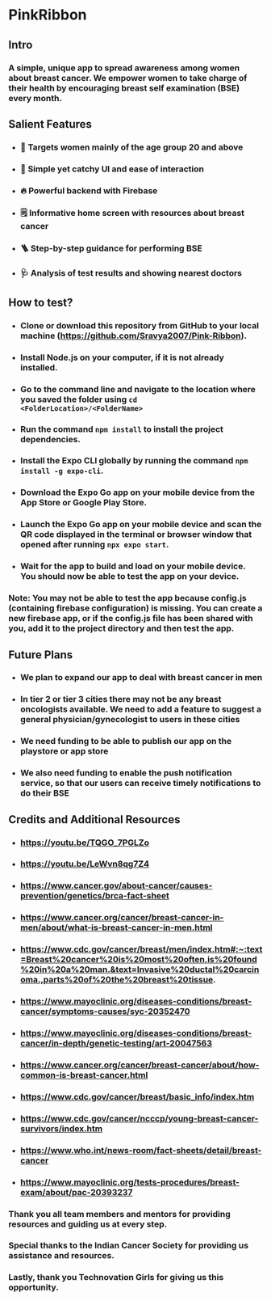 # **PinkRibbon**

## **Intro**
### A simple, unique app to spread awareness among women about breast cancer. We empower women to take charge of their health by encouraging breast self examination (BSE) every month.

## **Salient Features**
- ### 🎯 Targets women mainly of the age group 20 and above
- ### 🤩 Simple yet catchy UI and ease of interaction
- ### 🔥 Powerful backend with Firebase
- ### 🗒️ Informative home screen with resources about breast cancer
- ### 🪜 Step-by-step guidance for performing BSE
- ### 🩺 Analysis of test results and showing nearest doctors

## **How to test?**
- ### Clone or download this repository from GitHub to your local machine (https://github.com/Sravya2007/Pink-Ribbon).
- ### Install Node.js on your computer, if it is not already installed.
- ### Go to the command line and navigate to the location where you saved the folder using `cd <FolderLocation>/<FolderName>`
- ### Run the command `npm install` to install the project dependencies.
- ### Install the Expo CLI globally by running the command `npm install -g expo-cli`.
- ### Download the Expo Go app on your mobile device from the App Store or Google Play Store.
- ### Launch the Expo Go app on your mobile device and scan the QR code displayed in the terminal or browser window that opened after running `npx expo start`.
- ### Wait for the app to build and load on your mobile device. You should now be able to test the app on your device.
### **Note:** You may not be able to test the app because config.js (containing firebase configuration) is missing. You can create a new firebase app, or if the config.js file has been shared with you, add it to the project directory and then test the app.

## **Future Plans**
- ### We plan to expand our app to deal with breast cancer in men
- ### In tier 2 or tier 3 cities there may not be any breast oncologists available. We need to add a feature to suggest a general physician/gynecologist to users in these cities
- ### We need funding to be able to publish our app on the playstore or app store
- ### We also need funding to enable the push notification service, so that our users can receive timely notifications to do their BSE

## **Credits and Additional Resources**
- ### https://youtu.be/TQGO_7PGLZo
- ### https://youtu.be/LeWvn8qg7Z4
- ### https://www.cancer.gov/about-cancer/causes-prevention/genetics/brca-fact-sheet
- ### https://www.cancer.org/cancer/breast-cancer-in-men/about/what-is-breast-cancer-in-men.html
- ### https://www.cdc.gov/cancer/breast/men/index.htm#:~:text=Breast%20cancer%20is%20most%20often,is%20found%20in%20a%20man.&text=Invasive%20ductal%20carcinoma.,parts%20of%20the%20breast%20tissue.
- ### https://www.mayoclinic.org/diseases-conditions/breast-cancer/symptoms-causes/syc-20352470
- ### https://www.mayoclinic.org/diseases-conditions/breast-cancer/in-depth/genetic-testing/art-20047563
- ### https://www.cancer.org/cancer/breast-cancer/about/how-common-is-breast-cancer.html
- ### https://www.cdc.gov/cancer/breast/basic_info/index.htm
- ### https://www.cdc.gov/cancer/ncccp/young-breast-cancer-survivors/index.htm
- ### https://www.who.int/news-room/fact-sheets/detail/breast-cancer
- ### https://www.mayoclinic.org/tests-procedures/breast-exam/about/pac-20393237

### Thank you all team members and mentors for providing resources and guiding us at every step.
### Special thanks to the Indian Cancer Society for providing us assistance and resources.
### Lastly, thank you Technovation Girls for giving us this opportunity.
